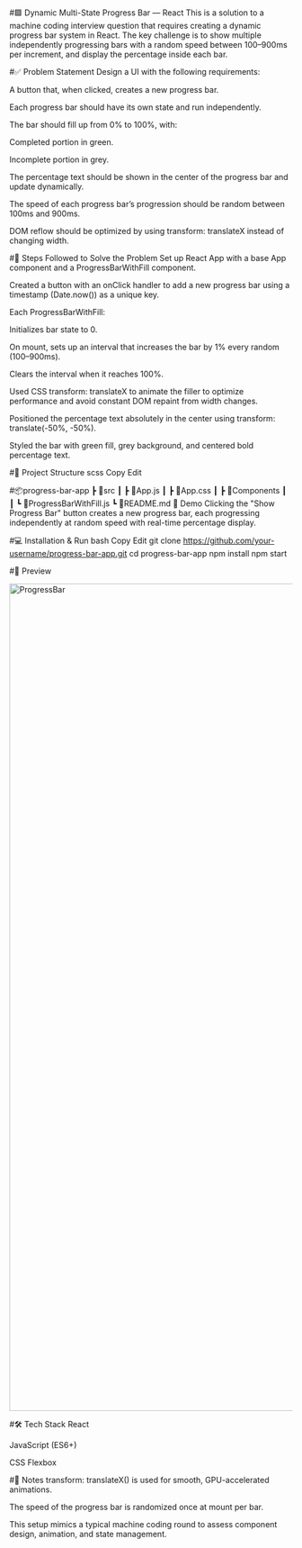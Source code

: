 #🟩 Dynamic Multi-State Progress Bar — React
This is a solution to a machine coding interview question that requires creating a dynamic progress bar system in React. The key challenge is to show multiple independently progressing bars with a random speed between 100–900ms per increment, and display the percentage inside each bar.

#✅ Problem Statement
Design a UI with the following requirements:

A button that, when clicked, creates a new progress bar.

Each progress bar should have its own state and run independently.

The bar should fill up from 0% to 100%, with:

Completed portion in green.

Incomplete portion in grey.

The percentage text should be shown in the center of the progress bar and update dynamically.

The speed of each progress bar’s progression should be random between 100ms and 900ms.

DOM reflow should be optimized by using transform: translateX instead of changing width.

#🧠 Steps Followed to Solve the Problem
Set up React App with a base App component and a ProgressBarWithFill component.

Created a button with an onClick handler to add a new progress bar using a timestamp (Date.now()) as a unique key.

Each ProgressBarWithFill:

Initializes bar state to 0.

On mount, sets up an interval that increases the bar by 1% every random (100–900ms).

Clears the interval when it reaches 100%.

Used CSS transform: translateX to animate the filler to optimize performance and avoid constant DOM repaint from width changes.

Positioned the percentage text absolutely in the center using transform: translate(-50%, -50%).

Styled the bar with green fill, grey background, and centered bold percentage text.

#📁 Project Structure
scss
Copy
Edit

#📦progress-bar-app
 ┣ 📂src
 ┃ ┣ 📜App.js
 ┃ ┣ 📜App.css
 ┃ ┣ 📂Components
 ┃ ┃ ┗ 📜ProgressBarWithFill.js
 ┗ 📜README.md
🧪 Demo
Clicking the "Show Progress Bar" button creates a new progress bar, each progressing independently at random speed with real-time percentage display.

#💻 Installation & Run
bash
Copy
Edit
git clone https://github.com/your-username/progress-bar-app.git
cd progress-bar-app
npm install
npm start

#📸 Preview

<img width="1470" alt="ProgressBar" src="https://github.com/user-attachments/assets/7c868e38-3f74-4392-9c3c-47d28c95abd1" />


#🛠️ Tech Stack
React

JavaScript (ES6+)

CSS Flexbox

#📌 Notes
transform: translateX() is used for smooth, GPU-accelerated animations.

The speed of the progress bar is randomized once at mount per bar.

This setup mimics a typical machine coding round to assess component design, animation, and state management.

